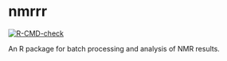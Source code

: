 # nmrrr

<!-- badges: start -->
  [![R-CMD-check](https://github.com/bpbond/nmrrr/workflows/R-CMD-check/badge.svg)](https://github.com/bpbond/nmrrr/actions)
<!-- badges: end -->
  
An R package for batch processing and analysis of NMR results.
